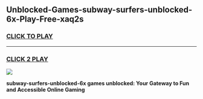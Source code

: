 
## Unblocked-Games-subway-surfers-unblocked-6x-Play-Free-xaq2s
<h3>
<a href="https://premium76.site?title=subway-surfers-unblocked-6x&ref=17A">CLICK TO PLAY</a></h3>
<hr>

<h3>
<a href="https://premium76.site?title=subway-surfers-unblocked-6x&ref=17A">CLICK 2 PLAY</a>
  
</h3>

<a href="https://premium76.site?title=subway-surfers-unblocked-6x&ref=17A"><img src="https://clearcache.store/games.png"></a>


**subway-surfers-unblocked-6x games unblocked: Your Gateway to Fun and Accessible Online Gaming**
